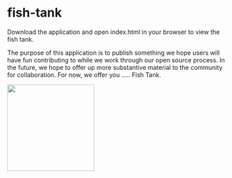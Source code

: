fish-tank
==========

Download the application and open index.html in your browser to view the fish tank.

The purpose of this application is to publish something we hope users will have fun contributing to while we work through our open source process.  In the future, we hope to offer up more substantive material to the community for collaboration. For now, we offer you ..... Fish Tank.

<img src="https://github.com/wwt-inc/fish-tank/blob/printscreen.png" width="200"/>
